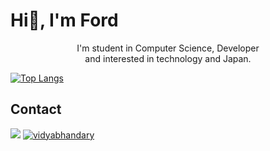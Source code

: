 # Hi👋, I'm Ford

<div align='center'>
 I'm student in Computer Science, Developer <br>
 and interested in technology and Japan.
</div>

[![Top Langs](https://github-readme-stats.vercel.app/api/top-langs/?username=poohcom1&layout=compact)](https://github.com/anuraghazra/github-readme-stats)

## Contact
<a target="_blank" href="mailto:narongrit.thammapalo.gmail.com"><img src="https://img.shields.io/badge/-Gmail-D14836?style=for-the-badge&logo=Gmail&logoColor=white"></img></a>
<a href="https://www.linkedin.com/in/narongrit-thammapalo-97b057228/" target="blank"><img src="https://img.shields.io/badge/LinkedIn-0077B5?style=for-the-badge&logo=linkedin&logoColor=white" alt="vidyabhandary"/></a>
  
